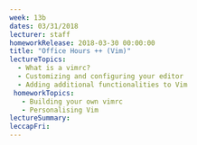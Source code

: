 ```yaml
---
week: 13b
dates: 03/31/2018
lecturer: staff
homeworkRelease: 2018-03-30 00:00:00
title: "Office Hours ++ (Vim)"
lectureTopics:
  - What is a vimrc?
  - Customizing and configuring your editor
  - Adding additional functionalities to Vim
 homeworkTopics:
   - Building your own vimrc
   - Personalising Vim
lectureSummary:
leccapFri:
---
```


